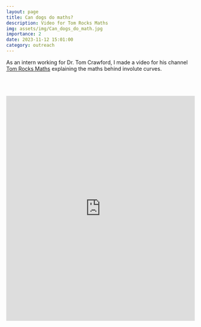 ```yaml
---
layout: page
title: Can dogs do maths?
description: Video for Tom Rocks Maths
img: assets/img/Can_dogs_do_math.jpg
importance: 2
date: 2023-11-12 15:01:00
category: outreach
---
```


As an intern working for Dr. Tom Crawford, I made a video for his channel <a href="https://www.youtube.com/@TomRocksMaths">Tom Rocks Maths</a> explaining the maths behind involute curves.

<div style="padding-bottom: 100px; padding-top: 50px;">
<iframe width="100%" height="600px" src="https://www.youtube.com/embed/0ZXf_0qCHj0?si=hMyLF4Ax968OHgsd" title="Can dogs do maths?" frameborder="0" allow="accelerometer; autoplay; clipboard-write; encrypted-media; gyroscope; picture-in-picture" allowfullscreen></iframe>
</div>
